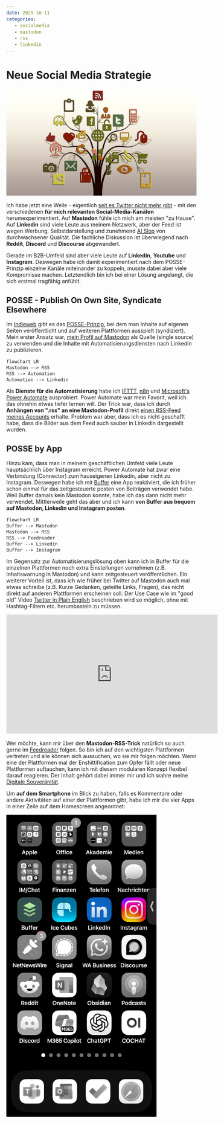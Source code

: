 ```yaml
---
date: 2025-10-11
categories:
   - socialmedia
   - mastodon
   - rss
   - linkedin
---
```


# Neue Social Media Strategie

![](./images/social-media-tree.jpg)

Ich habe jetzt eine Weile - eigentlich [seit es Twitter nicht mehr gibt](https://simondueckert.github.io/tweetbook/) - mit den verschiedenen  **für mich relevanten Social-Media-Kanälen** herumexperimentiert. Auf **Mastodon** fühle ich mich am meisten "zu Hause". Auf **Linkedin** sind viele Leute aus meinem Netzwerk, aber der Feed ist wegen Werbung, Selbstdarstellung und zunehmend [AI Slop](https://en.wikipedia.org/wiki/AI_slop) von durchwachsener Qualität. Die fachliche Diskussion ist überwiegend nach **Reddit**, **Discord** und **Discourse** abgewandert.

Gerade im B2B-Umfeld sind aber viele Leute auf **Linkedin**, **Youtube** und **Instagram**. Deswegen habe ich damit experimentiert nach dem POSSE-Prinzip einzelne Kanäle miteinander zu koppeln, musste dabei aber viele Kompromisse machen. Letztendlich bin ich bei einer Lösung angelangt, die sich erstmal tragfähig anfühlt.

<!-- more -->

## POSSE - Publish On Own Site, Syndicate Elsewhere

Im [Indieweb](https://indieweb.org/) gibt es das [POSSE-Prinzip](https://indieweb.org/POSSE), bei dem man Inhalte auf eigenen Seiten veröffentlicht und auf weiteren Plattformen ausspielt (syndiziert). Mein erster Ansatz war, [mein Profil auf Mastodon](https://colearn.social/@simondueckert) als Quelle (single source) zu verwenden und die Inhalte mit Automatisierungsdiensten nach Linkedin zu publizieren.

```mermaid
flowchart LR
Mastodon --> RSS
RSS --> Automation
Automation --> Linkedin
```

Als **Dienste für die Automatisierung** habe ich [IFTTT](https://ifttt.com), [n8n](https://n8n.io) und [Microsoft's Power Automate](https://de.wikipedia.org/wiki/Microsoft_Power_Automate) ausprobiert. Power Automate war mein Favorit, weil ich das ohnehin etwas tiefer lernen will. Der Trick war, dass ich durch **Anhängen von ".rss" an eine Mastodon-Profil** direkt [einen RSS-Feed meines Accounts](https://colearn.social/@simondueckert.rss) erhalte. Problem war aber, dass ich es nicht geschafft habe, dass die Bilder  aus dem Feed auch sauber in Linkedin dargestellt wurden.

## POSSE by App

Hinzu kam, dass man in meinem geschäftlichen Umfeld viele Leute hauptsächlich über Instagram erreicht. Power Automate hat zwar eine Verbindung (Connector) zum hauseigenen Linkedin, aber nicht zu Instagram. Deswegen habe ich mit [Buffer](https://buffer.com) eine App reaktiviert, die ich früher schon einmal für das zeitgesteuerte posten von Beiträgen verwendet habe. Weil Buffer damals kein Mastodon konnte, habe ich das dann nicht mehr verwendet. Mittlerweile geht das aber und ich kann **von Buffer aus bequem auf Mastodon, Linkedin und Instagram posten**.

```mermaid
flowchart LR
Buffer --> Mastodon
Mastodon --> RSS
RSS --> Feedreader
Buffer --> Linkedin
Buffer --> Instagram
```

Im Gegensatz zur Automatisierungslösung oben kann ich in Buffer für die einzelnen Plattformen noch extra Einstellungen vornehmen (z.B. Inhaltswarnung in Mastodon) und kann zeitgesteuert veröffentlichen. Ein weiterer Vorteil ist, dass ich wie früher bei Twitter auf Mastodon auch mal etwas schreibe (z.B. Kurze Gedanken, geteilte Links, Fragen), das nicht direkt auf anderen Plattformen erscheinen soll. Der Use Case wie im "good old" Video [Twitter in Plain English](https://www.youtube.com/watch?v=ddO9idmax0o) beschrieben wird so möglich, ohne mit Hashtag-Filtern etc. herumbasteln zu müssen.

<iframe width="560" height="315" src="https://www.youtube-nocookie.com/embed/ddO9idmax0o?si=GcK0wFpIx2tmeIAD" title="YouTube video player" frameborder="0" allow="accelerometer; autoplay; clipboard-write; encrypted-media; gyroscope; picture-in-picture; web-share" referrerpolicy="strict-origin-when-cross-origin" allowfullscreen></iframe>

Wer möchte, kann mir über den **Mastodon-RSS-Trick** natürlich so auch gerne im [Feedreader](https://wiki.cogneon.de/feedreader) folgen. So bin ich auf den wichtigsten Plattformen vertreten und alle können sich aussuchen, wo sie mir folgen möchten. Wenn eine der Plattformen mal der Enshittification zum Opfer fällt oder neue Plattformen auftauchen, kann ich mit diesem modularen Konzept flexibel darauf reagieren. Der Inhalt gehört dabei immer mir und ich wahre meine [Digitale Souveränität](https://de.wikipedia.org/wiki/Digitale_Souver%C3%A4nit%C3%A4t).

Um **auf dem Smartphone** im Blick zu haben, falls es Kommentare oder andere Aktivitäten auf einer der Plattformen gibt, habe ich mir die vier Apps in einer Zeile auf dem Homescreen angeordnet:

![](./images/smartphone-social-media.png)